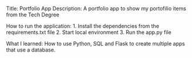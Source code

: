Title: Portfolio App
Description: A portfolio app to show my portofilio items from the Tech Degree

How to run the application:
    1. Install the dependencies from the requirements.txt file
    2. Start local environment
    3. Run the app.py file

What I learned:
How to use Python, SQL and Flask to create multiple apps that use a database.
